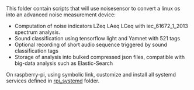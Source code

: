 This folder contain scripts that will use noisesensor to convert
a linux os into an advanced noise measurement device:

- Computation of noise indicators LZeq LAeq LCeq with iec_61672_1_2013 spectrum analysis.
- Sound classification using tensorflow light and Yamnet with 521 tags
- Optional recording of short audio sequence triggered by sound classification tags
- Storage of analysis into bulked compressed json files, compatible with big-data analysis such as Elastic-Search

On raspberry-pi, using symbolic link, customize and install all systemd services defined in [rpi_systemd](rpi_systemd) folder.
